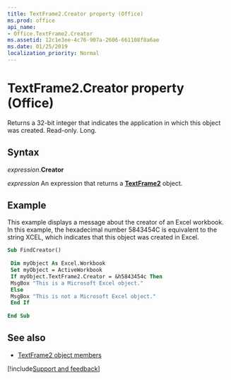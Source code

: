 ```yaml
---
title: TextFrame2.Creator property (Office)
ms.prod: office
api_name:
- Office.TextFrame2.Creator
ms.assetid: 12c1e3ee-4c76-907a-2606-661108f8a6ae
ms.date: 01/25/2019
localization_priority: Normal
---
```



# TextFrame2.Creator property (Office)

Returns a 32-bit integer that indicates the application in which this object was created. Read-only. Long.


## Syntax

_expression_.**Creator**

_expression_ An expression that returns a **[TextFrame2](Office.TextFrame2.md)** object.


## Example

This example displays a message about the creator of an Excel workbook. In this example, the hexadecimal number 5843454C is equivalent to the string XCEL, which indicates that this object was created in Excel.


```vb
Sub FindCreator() 
 
 Dim myObject As Excel.Workbook 
 Set myObject = ActiveWorkbook 
 If myObject.TextFrame2.Creator = &h5843454c Then 
 MsgBox "This is a Microsoft Excel object." 
 Else 
 MsgBox "This is not a Microsoft Excel object." 
 End If 
 
End Sub 

```


## See also

- [TextFrame2 object members](overview/Library-Reference/textframe2-members-office.md)



[!include[Support and feedback](~/includes/feedback-boilerplate.md)]